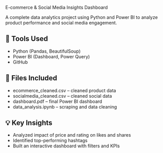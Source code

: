 E-commerce & Social Media Insights Dashboard

A complete data analytics project using Python and Power BI to analyze product performance and social media engagement.

## 🔧 Tools Used
- Python (Pandas, BeautifulSoup)
- Power BI (Dashboard, Power Query)
- GitHub

## 📁 Files Included
- ecommerce_cleaned.csv – cleaned product data
- socialmedia_cleaned.csv – cleaned social data
- dashboard.pdf – final Power BI dashboard
- data_analysis.ipynb – scraping and data cleaning 

## 💡 Key Insights
- Analyzed impact of price and rating on likes and shares
- Identified top-performing hashtags
- Built an interactive dashboard with filters and KPIs
